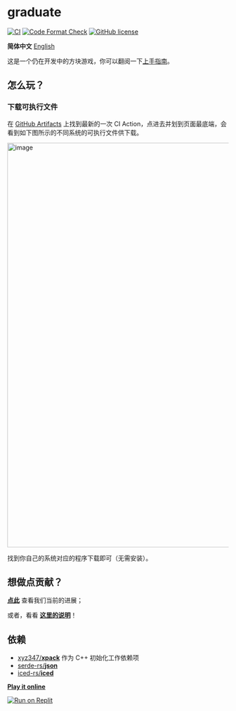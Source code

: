 # graduate

[![CI](https://github.com/Amazingkenneth/graduate/actions/workflows/ci.yml/badge.svg)](https://github.com/Amazingkenneth/graduate/actions/workflows/ci.yml)
[![Code Format Check](https://github.com/Amazingkenneth/graduate/actions/workflows/rustfmt.yml/badge.svg)](https://github.com/Amazingkenneth/graduate/actions/workflows/rustfmt.yml)
[![GitHub license](https://img.shields.io/github/license/Amazingkenneth/graduate)](https://github.com/Amazingkenneth/graduate/blob/main/LICENSE)

**简体中文** [English](https://github.com/Amazingkenneth/graduate/blob/main/README-en.md)

这是一个仍在开发中的方块游戏，你可以翻阅一下[上手指南](https://github.com/Amazingkenneth/graduate/blob/main/USER_GUIDE.md)。

## 怎么玩？
### 下载可执行文件
在 [GitHub Artifacts](https://github.com/Amazingkenneth/graduate/actions/workflows/ci.yml?query=is%3Asuccess) 上找到最新的一次 CI Action，点进去并划到页面最底端，会看到如下图所示的不同系统的可执行文件供下载。

<img width="922" alt="image" src="https://user-images.githubusercontent.com/81886982/198054083-87f62365-8e2d-4290-a809-9807e78974d5.png">

找到你自己的系统对应的程序下载即可（无需安装）。

## 想做点贡献？
**[点此](https://github.com/users/Amazingkenneth/projects/1)** 查看我们当前的进展；

或者，看看 **[这里的说明](https://github.com/Amazingkenneth/graduate/blob/main/CONTRIBUTING.md)**！

## 依赖
- [xyz347/**xpack**](https://github.com/xyz347/xpack) 作为 C++ 初始化工作依赖项
- [serde-rs/**json**](https://github.com/serde-rs/json)
- [iced-rs/**iced**](https://github.com/iced-rs/iced)

**[Play it online](https://replit.com/@Zykang/graduate#README.md)**

[![Run on Replit](https://replit.com/badge/github/Amazingkenneth/graduate)](https://replit.com/github/Amazingkenneth/graduate)

